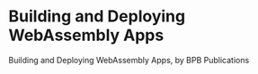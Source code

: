 # Building and Deploying WebAssembly Apps
 Building and Deploying WebAssembly Apps, by BPB Publications
